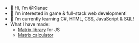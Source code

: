 - 👋 Hi, I’m @Klanac
- 👀 I’m interested in game & full-stack web development!
- 🌱 I’m currently learning C#, HTML, CSS, JavaScript & SQL!
- What I have made:
  - [Matrix library](https://github.com/Klanac/Matrix-Library) for JS
  - [Matrix calculator](https://kalkulatormatrica.github.io/)
